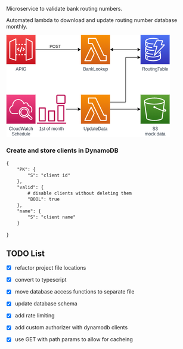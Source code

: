 Microservice to validate bank routing numbers.

Automated lambda to download and update routing number database monthly.

![diagram](./images/diagram.png)


### Create and store clients in DynamoDB

```
{
    "PK": {
        "S": "client id"
    },
    "valid": {
        # disable clients without deleting them
        "BOOL": true
    },
    "name": {
        "S": "client name"
    }

}
```


## TODO List
- [x] refactor project file locations
- [x] convert to typescript
- [x] move database access functions to separate file
- [x] update database schema
- [x] add rate limiting
- [x] add custom authorizer with dynamodb clients
- [x] use GET with path params to allow for cacheing

